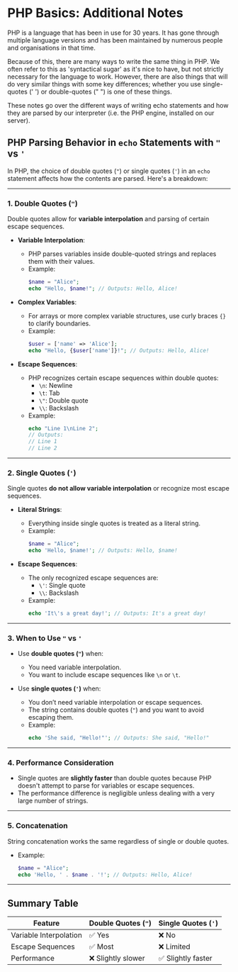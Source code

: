 # PHP Basics: Additional Notes

PHP is a language that has been in use for 30 years. It has gone through multiple language versions and has been maintained by numerous people and organisations in that time.

Because of this, there are many ways to write the same thing in PHP. We often refer to this as 'syntactical sugar' as it's nice to have, but not strictly necessary for the language to work. However, there are also things that will do very similar things with some key differences; whether you use single-quotes (' ') or double-quotes (" ") is one of these things. 

These notes go over the different ways of writing echo statements and how they are parsed by our interpreter (i.e. the PHP engine, installed on our server).


## PHP Parsing Behavior in `echo` Statements with `"` vs `'`

In PHP, the choice of double quotes (`"`) or single quotes (`'`) in an `echo` statement affects how the contents are parsed. Here's a breakdown:

---

### 1. **Double Quotes (`"`)**
Double quotes allow for **variable interpolation** and parsing of certain escape sequences.

- **Variable Interpolation**:
  - PHP parses variables inside double-quoted strings and replaces them with their values.
  - Example:
    ```php
    $name = "Alice";
    echo "Hello, $name!"; // Outputs: Hello, Alice!
    ```

- **Complex Variables**:
  - For arrays or more complex variable structures, use curly braces `{}` to clarify boundaries.
  - Example:
    ```php
    $user = ['name' => 'Alice'];
    echo "Hello, {$user['name']}!"; // Outputs: Hello, Alice!
    ```

- **Escape Sequences**:
  - PHP recognizes certain escape sequences within double quotes:
    - `\n`: Newline
    - `\t`: Tab
    - `\"`: Double quote
    - `\\`: Backslash
  - Example:
    ```php
    echo "Line 1\nLine 2"; 
    // Outputs:
    // Line 1
    // Line 2
    ```

---

### 2. **Single Quotes (`'`)**
Single quotes **do not allow variable interpolation** or recognize most escape sequences.

- **Literal Strings**:
  - Everything inside single quotes is treated as a literal string.
  - Example:
    ```php
    $name = "Alice";
    echo 'Hello, $name!'; // Outputs: Hello, $name!
    ```

- **Escape Sequences**:
  - The only recognized escape sequences are:
    - `\'`: Single quote
    - `\\`: Backslash
  - Example:
    ```php
    echo 'It\'s a great day!'; // Outputs: It's a great day!
    ```

---

### 3. **When to Use `"` vs `'`**
- Use **double quotes (`"`)** when:
  - You need variable interpolation.
  - You want to include escape sequences like `\n` or `\t`.
  
- Use **single quotes (`'`)** when:
  - You don’t need variable interpolation or escape sequences.
  - The string contains double quotes (`"`) and you want to avoid escaping them.
  - Example:
    ```php
    echo 'She said, "Hello!"'; // Outputs: She said, "Hello!"
    ```

---

### 4. **Performance Consideration**
- Single quotes are **slightly faster** than double quotes because PHP doesn't attempt to parse for variables or escape sequences.
- The performance difference is negligible unless dealing with a very large number of strings.

---

### 5. **Concatenation**
String concatenation works the same regardless of single or double quotes.
- Example:
  ```php
  $name = "Alice";
  echo 'Hello, ' . $name . '!'; // Outputs: Hello, Alice!
  ```

---

## Summary Table

| Feature                | Double Quotes (`"`)      | Single Quotes (`'`)      |
|------------------------|--------------------------|--------------------------|
| Variable Interpolation | &#9989; Yes              | &#10060; No              |
| Escape Sequences       | &#9989; Most             | &#10060; Limited         |
| Performance            | &#10060; Slightly slower | &#9989; Slightly faster  |